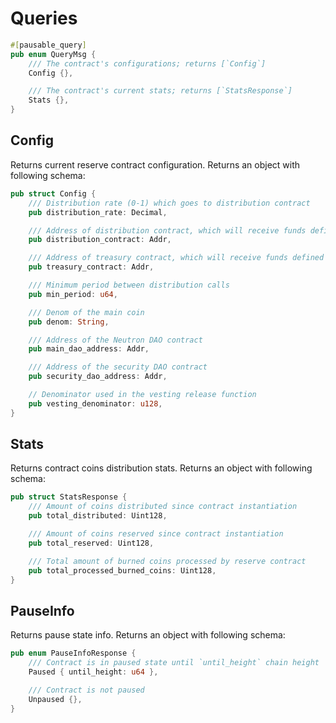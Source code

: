 # Queries

```rust
#[pausable_query]
pub enum QueryMsg {
    /// The contract's configurations; returns [`Config`]
    Config {},

    /// The contract's current stats; returns [`StatsResponse`]
    Stats {},
}
```

## Config

Returns current reserve contract configuration. Returns an object with following schema:


```rust
pub struct Config {
    /// Distribution rate (0-1) which goes to distribution contract
    pub distribution_rate: Decimal,

    /// Address of distribution contract, which will receive funds defined but distribution_rate %
    pub distribution_contract: Addr,

    /// Address of treasury contract, which will receive funds defined by 100-distribution_rate %
    pub treasury_contract: Addr,

    /// Minimum period between distribution calls
    pub min_period: u64,

    /// Denom of the main coin
    pub denom: String,

    /// Address of the Neutron DAO contract
    pub main_dao_address: Addr,

    /// Address of the security DAO contract
    pub security_dao_address: Addr,

    // Denominator used in the vesting release function
    pub vesting_denominator: u128,
}
```

## Stats

Returns contract coins distribution stats. Returns an object with following schema:

```rust
pub struct StatsResponse {
    /// Amount of coins distributed since contract instantiation
    pub total_distributed: Uint128,

    /// Amount of coins reserved since contract instantiation
    pub total_reserved: Uint128,

    /// Total amount of burned coins processed by reserve contract
    pub total_processed_burned_coins: Uint128,
}
```

## PauseInfo

Returns pause state info. Returns an object with following schema:

```rust
pub enum PauseInfoResponse {
    /// Contract is in paused state until `until_height` chain height
    Paused { until_height: u64 },

    /// Contract is not paused
    Unpaused {},
}

```
